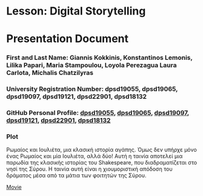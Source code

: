 # Lesson: Digital Storytelling
# Presentation Document

### First and Last Name: Giannis Kokkinis, Konstantinos Lemonis, Lilika Papari, Maria Stampoulou, Loyola Perezagua Laura Carlota, Michalis Chatzilyras
### University Registration Number: dpsd19055, dpsd19065, dpsd19097, dpsd19121, dpsd22901, dpsd18132
### GitHub Personal Profile: [dpsd19055](https://github.com/Giannis-Kokkinis), [dpsd19065](https://github.com/Costas-Lemonis), [dpsd19097](https://github.com/dpsd19097), [dpsd19121](https://github.com/mar-stamp), [dpsd22901](https://github.com/LauraCLP), [dpsd18132](https://github.com/Chatzilyras-Michalis)


### Plot
Ρωμαίος και Ιουλιέτα, μια κλασική ιστορία αγάπης. Όμως δεν υπήρχε
μόνο ένας Ρωμαίος και μία Ιουλιέτα, αλλά δύο! Αυτή η ταινία αποτελεί
μια παρωδία της κλασικής ιστορίας του Shakespeare, που
διαδραματίζεται στο νησί της Σύρου. Η ταινία αυτή είναι η
χιουμοριστική απόδοση του δράματος μέσα από τα μάτια των φοιτητών
της Σύρου.

[Movie](https://youtu.be/v05EKYTmJDM)
